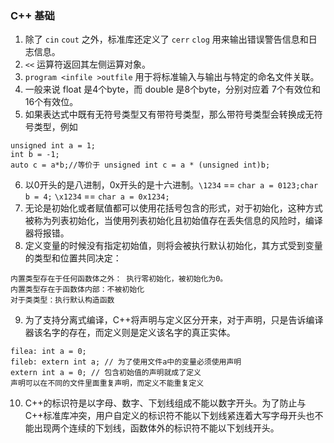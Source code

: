 ### C++ 基础

1. 除了 `cin` `cout` 之外，标准库还定义了 `cerr` `clog` 用来输出错误警告信息和日志信息。
2. `<<` 运算符返回其左侧运算对象。
3. `program <infile >outfile` 用于将标准输入与输出与特定的命名文件关联。
4. 一般来说 float 是4个byte，而 double 是8个byte，分别对应着 7个有效位和16个有效位。
5. 如果表达式中既有无符号类型又有带符号类型，那么带符号类型会转换成无符号类型，例如
```
unsigned int a = 1;
int b = -1; 
auto c = a*b;//等价于 unsigned int c = a * (unsigned int)b;
```
6. 以0开头的是八进制，0x开头的是十六进制。`\1234` == `char a = 0123;char b = 4;` `\x1234` == `char a = 0x1234;`
7. 无论是初始化或者赋值都可以使用花括号包含的形式，对于初始化，这种方式被称为列表初始化，当使用列表初始化且初始值存在丢失信息的风险时，编译器将报错。
8. 定义变量的时候没有指定初始值，则将会被执行默认初始化，其方式受到变量的类型和位置共同决定：
```
内置类型存在于任何函数体之外： 执行零初始化，被初始化为0。
内置类型存在于函数体内部：不被初始化
对于类类型：执行默认构造函数
```
9. 为了支持分离式编译，C++将声明与定义区分开来，对于声明，只是告诉编译器该名字的存在，而定义则是定义该名字的真正实体。
```
filea: int a = 0;
fileb: extern int a; // 为了使用文件a中的变量必须使用声明
extern int a = 0; // 包含初始值的声明就成了定义
声明可以在不同的文件里面重复声明，而定义不能重复定义
```
10. C++的标识符是以字母、数字、下划线组成不能以数字开头。为了防止与C++标准库冲突，用户自定义的标识符不能以下划线紧连着大写字母开头也不能出现两个连续的下划线，函数体外的标识符不能以下划线开头。